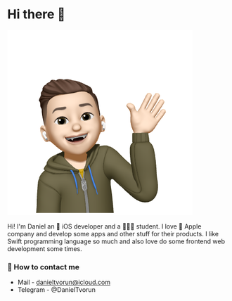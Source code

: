 # Hi there 👋

![My image](mediafiles/05595cb6dd1d3c2750ec185f9ec3c5d2-sticker.PNG)

Hi! I'm Daniel an 🔨 iOS developer and a 👨🏻‍💻 student. I love 🍏 Apple company and develop some apps and other stuff for their products. I like Swift programming language so much and also love do some frontend web development some times.

### 💬 How to contact me
- Mail - danieltvorun@icloud.com
- Telegram - @DanielTvorun
